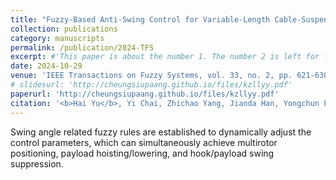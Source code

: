 ```yaml
---
title: "Fuzzy-Based Anti-Swing Control for Variable-Length Cable-Suspended Aerial Transportation Systems Considering the Hook Effect"
collection: publications
category: manuscripts
permalink: /publication/2024-TFS
excerpt: #'This paper is about the number 1. The number 2 is left for future work.'
date: 2024-10-29
venue: 'IEEE Transactions on Fuzzy Systems, vol. 33, no. 2, pp. 621-630, Feb. 2025'
# slidesurl: 'http://cheungsiupaang.github.io/files/kzllyy.pdf'
paperurl: 'http://cheungsiupaang.github.io/files/kzllyy.pdf'
citation: '<b>Hai Yu</b>, Yi Chai, Zhichao Yang, Jianda Han, Yongchun Fang, Xiao Liang*'
---
```

Swing angle related fuzzy rules are established to dynamically adjust the control parameters, which can simultaneously achieve multirotor positioning, payload hoisting/lowering, and hook/payload swing suppression. 
